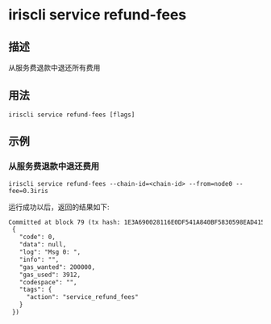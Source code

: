 # iriscli service refund-fees 

## 描述

从服务费退款中退还所有费用

## 用法

```
iriscli service refund-fees [flags]
```


## 示例

### 从服务费退款中退还费用 
```shell
iriscli service refund-fees --chain-id=<chain-id> --from=node0 --fee=0.3iris
```

运行成功以后，返回的结果如下:

```txt
Committed at block 79 (tx hash: 1E3A690028116E0DF541A840BF5830598EAD4154F4374B2A4042911C27D68C64, response:
 {
   "code": 0,
   "data": null,
   "log": "Msg 0: ",
   "info": "",
   "gas_wanted": 200000,
   "gas_used": 3912,
   "codespace": "",
   "tags": {
     "action": "service_refund_fees"
   }
 })
```

